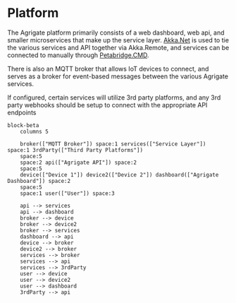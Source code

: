 # Platform

The Agrigate platform primarily consists of a web dashboard, web api, and
smaller microservices that make up the service layer.
[Akka.Net](https://petabridge.com/) is used to tie the various services and API
together via Akka.Remote, and services can be connected to manually through
[Petabridge.CMD](https://cmd.petabridge.com/).

There is also an MQTT broker that allows IoT devices to connect, and serves as
a broker for event-based messages between the various Agrigate services.

If configured, certain services will utilize 3rd party platforms, and any 3rd
party webhooks should be setup to connect with the appropriate API endpoints

```mermaid
block-beta
    columns 5

    broker(["MQTT Broker"]) space:1 services(["Service Layer"]) space:1 3rdParty(["Third Party Platforms"])
    space:5
    space:2 api(["Agrigate API"]) space:2
    space:5
    device(["Device 1"]) device2(["Device 2"]) dashboard(["Agrigate Dashboard"]) space:2
    space:5
    space:1 user(["User"]) space:3

    api --> services
    api --> dashboard
    broker --> device
    broker --> device2
    broker --> services
    dashboard --> api
    device --> broker
    device2 --> broker
    services --> broker
    services --> api
    services --> 3rdParty
    user --> device
    user --> device2
    user --> dashboard
    3rdParty --> api
```
